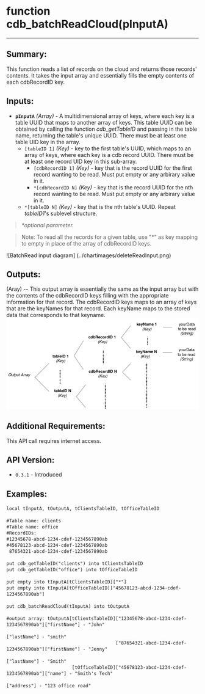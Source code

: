 # function cdb_batchReadCloud(pInputA)
---
## Summary:
This function reads a list of records on the cloud and returns those records' contents. It takes the input array and essentially fills the empty contents of each cdbRecordID key.

## Inputs:
* **`pInputA`** *(Array)* - A multidimensional array of keys, where each key is a table UUID that maps to another array of keys. This table UUID can be obtained by calling the function *cdb_getTableID* and passing in the table name, returning the table's unique UUID. There must be at least one table UID key in the array.
    * `[tableID 1]` *(Key)* - key to the first table's UUID, which maps to an array of keys, where each key is a cdb record UUID. There must be at least one record UID key in this sub-array.
    	* `[cdbRecordID 1]` *(Key)* - key that is the record UUID for the first record wanting to be read. Must put empty or any arbirary value in it.
    	* `*[cdbRecordID N]` *(Key)* - key that is the record UUID for the nth record wanting to be read. Must put empty or any arbirary value in it.
    * `*[tableID N]` *(Key)* - key that is the nth table's UUID. Repeat *tableID1*'s sublevel structure.

> _*optional parameter._

> Note: To read all the records for a given table, use "\*" as key mapping to empty in place of the array of cdbRecordID keys.

![BatchRead input diagram] (../chartimages/deleteReadInput.png)
## Outputs:
(Aray) -- This output array is essentially the same as the input array but with the contents of the cdbRecordID keys filling with the appropriate information for that record. The cdbRecordID keys maps to an array of keys that are the keyNames for that record. Each keyName maps to the stored data that corresponds to that keyname.
![BatchRead output diagram](../chartimages/readOutput.png)
## Additional Requirements:
This API call requires internet access.
## API Version:
* `0.3.1` - Introduced

## Examples:
```
local tInputA, tOutputA, tClientsTableID, tOfficeTableID

#Table name: clients											   #Table name: office				
#RecordIDs: 
#12345678-abcd-1234-cdef-1234567890ab	   					   #45678123-abcd-1234-cdef-1234567890ab
 87654321-abcd-1234-cdef-1234567890ab

put cdb_getTableID("clients") into tClientsTableID                                       
put cdb_getTableID("office") into tOfficeTableID
     
put empty into tInputA[tClientsTableID]["*"]
put empty into tInputA[tOfficeTableID]["45678123-abcd-1234-cdef-1234567890ab"]
     
put cdb_batchReadCloud(tInputA) into tOutputA

#output array: tOutputA[tClientsTableID]["12345678-abcd-1234-cdef-1234567890ab"]["firstName"] - "John"
																				["lastName"] - "smith"
                                        ["87654321-abcd-1234-cdef-1234567890ab"]["firstName"] - "Jenny"
                                        										["lastName"] - "Smith"
                        [tOfficeTableID]["45678123-abcd-1234-cdef-1234567890ab"]["name"] - "Smith's Tech"
                       														 ["address"] - "123 office road"
                                                                             
```
